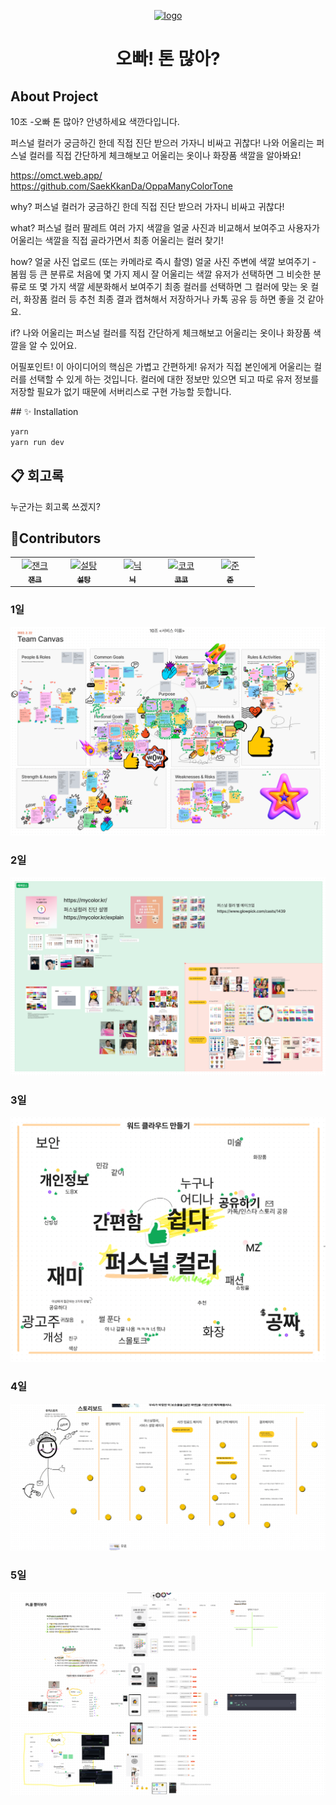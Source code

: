 <p align="center">
  <a href="https://omct.web.app/" rel="noopener" target="_blank"><img width="150" src="https://velog.velcdn.com/images/whow1101/post/56b3a84c-0d30-4c79-a573-e1063c58199b/image.png" alt="logo"></a>
</p>

<h1 align="center">오빠! 톤 많아?</h1>

## About Project

10조 -오빠 톤 많아?
안녕하세요 색깐다입니다.

퍼스널 컬러가 궁금하긴 한데 직접 진단 받으러 가자니 비싸고 귀찮다!
나와 어울리는 퍼스널 컬러를 직접 간단하게 체크해보고 어울리는 옷이나 화장품 색깔을 알아봐요!

https://omct.web.app/
https://github.com/SaekKkanDa/OppaManyColorTone

<div>
why?
퍼스널 컬러가 궁금하긴 한데 직접 진단 받으러 가자니 비싸고 귀찮다!

what?
퍼스널 컬러 팔레트
여러 가지 색깔을 얼굴 사진과 비교해서 보여주고 사용자가 어울리는 색깔을 직접 골라가면서 최종 어울리는 컬러 찾기!

how?
얼굴 사진 업로드 (또는 카메라로 즉시 촬영)
얼굴 사진 주변에 색깔 보여주기 - 봄웜 등 큰 분류로 처음에 몇 가지 제시
잘 어울리는 색깔 유저가 선택하면 그 비슷한 분류로 또 몇 가지 색깔 세분화해서 보여주기
최종 컬러를 선택하면 그 컬러에 맞는 옷 컬러, 화장품 컬러 등 추천
최종 결과 캡쳐해서 저장하거나 카톡 공유 등 하면 좋을 것 같아요.

if?
나와 어울리는 퍼스널 컬러를 직접 간단하게 체크해보고 어울리는 옷이나 화장품 색깔을 알 수 있어요.

어필포인트!
이 아이디어의 핵심은 가볍고 간편하게! 유저가 직접 본인에게 어울리는 컬러를 선택할 수 있게 하는 것입니다.
컬러에 대한 정보만 있으면 되고 따로 유저 정보를 저장할 필요가 없기 때문에 서버리스로 구현 가능할 듯합니다.

</div>
## ✨ Installation

```sh
yarn
yarn run dev
```

## 📋 회고록

누군가는 회고록 쓰겠지?

## 🙏Contributors

<!-- ALL-CONTRIBUTORS-LIST:START - Do not remove or modify this section -->
<table>
  <tbody>
    <tr>
      <td align="center" valign="top" width="14.28%">
        <a href="https://github.com/Jaenk-99">
          <img src="https://avatars.githubusercontent.com/u/87492963?v=4" width="100px;" alt="잰크"/>
          <br />
          <sub>
            <b>잰크</b>
          </sub>
        </a>
        <br />
      </td>
      <td align="center" valign="top" width="14.28%">
        <a href="https://github.com/seoltang">
          <img src="https://avatars.githubusercontent.com/u/91963656?v=4" width="100px;" alt="설탕"/>
          <br />
          <sub>
            <b>설탕</b>
          </sub>
        </a>
        <br />
      </td>
      <td align="center" valign="top" width="14.28%">
        <a href="https://github.com/jjsk109">
          <img src="https://avatars.githubusercontent.com/u/39641848?v=4" width="100px;" alt="닉"/>
          <br />
          <sub>
            <b>닉</b>
          </sub>
        </a>
        <br />
      </td>
      <td align="center" valign="top" width="14.28%">
        <a href="https://github.com/zwonkim">
          <img src="https://avatars.githubusercontent.com/u/103507999?v=4" width="100px;" alt="코코"/>
          <br />
          <sub>
            <b>코코</b>
          </sub>
        </a>
        <br />
      </td>
      <td align="center" valign="top" width="14.28%">
        <a href="https://github.com/hyeongjun3">
          <img src="https://avatars.githubusercontent.com/u/37447578?v=4" width="100px;" alt="준"/>
          <br />
          <sub>
            <b>준</b>
          </sub>
        </a>
        <br />
      </td>
    </tr>
  </tbody>
</table>

<h3>1일</h3>
<img src="./readme/1.png" alt="" />
<h3>2일</h3>
<img src="./readme/2.png" alt="" />
<h3>3일</h3>
<img src="./readme/3.png" alt="" />
<h3>4일</h3>
<img src="./readme/4.png" alt="" />
<h3>5일</h3>
<img src="./readme/5.png" alt="" />

<!-- ALL-CONTRIBUTORS-LIST:END --
